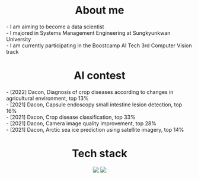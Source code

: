 <div align=center> <h1> About me </h1> </div>
- I am aiming to become a data scientist <br>
- I majored in Systems Management Engineering at Sungkyunkwan University <br>
- I am currently participating in the Boostcamp AI Tech 3rd Computer Vision track <br>

<div align=center> <h1> AI contest </h1> </div>
- [2022] Dacon, Diagnosis of crop diseases according to changes in agricultural environment, top 13% <br>
- [2021] Dacon, Capsule endoscopy small intestine lesion detection, top 16% <br>
- [2021] Dacon, Crop disease classification, top 33% <br>
- [2021] Dacon, Camera image quality improvement, top 28% <br>
- [2021] Dacon, Arctic sea ice prediction using satellite imagery, top 14% <br>

<div align=center> <h1> Tech stack </h1> </div>
<div align=center> <img src="https://img.shields.io/badge/Python-blue?style=flat&logo=Python&logoColor=white"/> <img src="https://img.shields.io/badge/Pytorch-orange?style=flat&logo=Pytorch&logoColor=white"/> </div>
